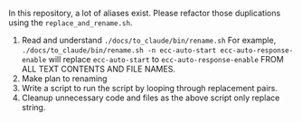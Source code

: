 <!-- ---
!-- Timestamp: 2025-05-26 00:34:06
!-- Author: ywatanabe
!-- File: /home/ywatanabe/.dotfiles/.claude/commands/rename.md
!-- --- -->


In this repository, a lot of aliases exist. Please refactor those duplications using the `replace_and_rename.sh`.

1. Read and understand `./docs/to_claude/bin/rename.sh`
   For example, `./docs/to_claude/bin/rename.sh -n ecc-auto-start ecc-auto-response-enable` will replace `ecc-auto-start` to `ecc-auto-response-enable` FROM ALL TEXT CONTENTS AND FILE NAMES.
2. Make plan to renaming
3. Write a script to run the script by looping through replacement pairs.
4. Cleanup unnecessary code and files as the above script only replace string.

<!-- EOF -->